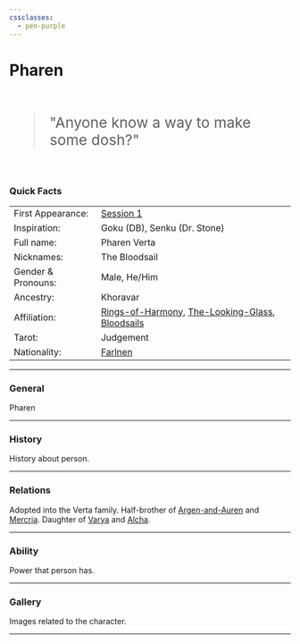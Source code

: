 ```yaml
---
cssclasses:
  - pen-purple
---
```

<link rel="stylesheet" href="https://cdn.jsdelivr.net/npm/rpg-awesome@latest/css/rpg-awesome.min.css">
<link rel="stylesheet" href="https://cdn.jsdelivr.net/npm/remixicon@4.5.0/fonts/remixicon.min.css"> 

# Pharen <i class="ra ra-lightning-bolt"></i>

<br>
<span style="font-size: 26px;">
<blockquote>
"Anyone know a way to make some dosh?"
</blockquote>
</span>
<br>

### Quick Facts

|                    |                                                                                                                                                        |
| ------------------ | ------------------------------------------------------------------------------------------------------------------------------------------------------ |
| First Appearance:  | [Session 1](../../Session-Notes/-1-Gathering-Storms/Session-1--And-their-shadows-will-spread-like-oil.md)                                              |
| Inspiration:       | Goku (DB), Senku (Dr. Stone)                                                                                                                           |
| Full name:         | Pharen Verta                                                                                                                                           |
| Nicknames:         | The Bloodsail                                                                                                                                          |
| Gender & Pronouns: | Male, He/Him                                                                                                                                           |
| Ancestry:          | Khoravar                                                                                                                                               |
| Affiliation:       | [Rings-of-Harmony](../../Groups/Rings-of-Harmony.md), [The-Looking-Glass](../../Groups/The-Looking-Glass.md), [Bloodsails](../../Groups/Bloodsails.md) |
| Tarot:             | Judgement                                                                                                                                              |
| Nationality:       | [Farlnen](../../Locations/Farlnen.md)                                                                                                                  |
***
### General <i class="ri-checkbox-blank-line"></i>
Pharen

***
### History <i class="ri-history-line"></i>
History <i class="ri-history-line"></i> about person.

***
### Relations <i class="ri-user-line"></i>
Adopted into the Verta family.
Half-brother of [Argen-and-Auren](../-Pharen-Family/Argen-and-Auren.md) and [Mercria](../-Pharen-Family/Mercria.md).
Daughter of [Varya](../-Pharen-Family/Varya.md) and [Alcha](../-Pharen-Family/Alcha.md).

***
### Ability <i class="ri-star-line"></i>
Power that person has.

***
### Gallery <i class="ri-image-line"></i>
Images related to the character.

***
